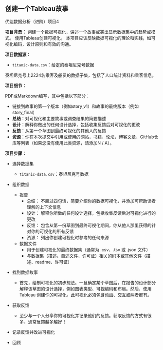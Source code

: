 ## 创建一个Tableau故事

优达数据分析（进阶）项目4

**项目背景：** 创建一个数据可视化，讲述一个故事或突出显示数据集中的趋势或模式。 使用Tableau创建可视化。 本项目应该反映数据可视化的理论和实践，如可视化编码，设计原则和有效的沟通。

**项目数据源：** 

- `titanic-data.csv`：给定的泰坦尼克号数据

泰坦尼克号上2224名乘客及船员的数据子集，包括了人口统计资料和乘客信息。

**项目细节：** 

PDF或Markdown编写，其中包括以下部分：

- 链接到故事的第一个版本（例如story_v1）和故事的最终版本（例如story_final）
- **总结**：对可视化和主要故事或调查结果的简要描述
- **设计**：解释你做出的任何设计选择，包括收集反馈后对可视化的更改
- **反馈**：从第一个草图到最终可视化的其他人的反馈
- **资源**：你在本次提交中引用或使用的网站，书籍，论坛，博客文章，GitHub仓库等列表（如果您没有使用此类资源，请添加N / A）。

**项目步骤：**

- 选择数据集
  - `titanic-data.csv`：泰坦尼克号数据

- 组织数据
  - 报告
    - 总结： 不超过四句话，简要介绍你的数据可视化，并添加可帮助读者理解的上下文信息
    - 设计： 解释你所做的任何设计选择，包括收集反馈后对可视化进行的更改
    - 反馈： 包含从第一份草图到最终可视化期间，你从他人那里获得的针对你的可视化的所有反馈
    - 资源： 列出你创建可视化时参考的任何来源
  - 数据文件
    - 用于创建可视化的最终数据集（通常为 .csv、.tsv 或 .json 文件）
    - 与数据集（描述，自述文件，许可证）相关的码本或其他文件（描述、readme、许可证）
- 找到数据故事
  - 首先，绘制可视化的初步想法。一旦确定某个草图后，在报告的设计部分解释该草图的设计选择，例如图表类型、可视编码和布局。然后，使用 Tableau 创建你的可视化。此可视化必须包含动画、交互或两者都有。
- 获取反馈
  - 至少与一个人分享你的可视化并记录他们的反馈。获取反馈的方式有很多，通常反馈越多越好！
- 记录反馈并改进可视化
- 回顾